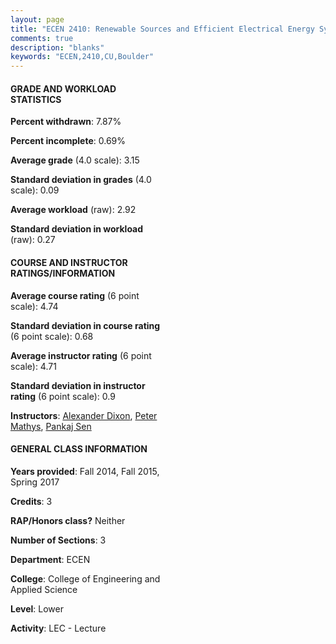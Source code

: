 ```yaml
---
layout: page
title: "ECEN 2410: Renewable Sources and Efficient Electrical Energy Systems Statistics"
comments: true
description: "blanks"
keywords: "ECEN,2410,CU,Boulder"
---
```

<head>
<script src="https://ajax.googleapis.com/ajax/libs/jquery/2.1.3/jquery.min.js"></script>
<script src="https://dl.dropboxusercontent.com/s/pc42nxpaw1ea4o9/highcharts.js?dl=0"></script>
<!-- <script src="../assets/js/highcharts.js"></script> -->
<style type="text/css">@font-face {
	font-family: "Bebas Neue";
	src: url(https://www.filehosting.org/file/details/544349/BebasNeue Regular.otf) format("opentype");
	}
	h1.Bebas { 
		font-family: "Bebas Neue", Verdana, Tahoma;
	}
</style>
</head>
<body>
	<div id="container" style="float: right; width: 45%; height: 88%; margin-left: 2.5%; margin-right: 2.5%;"></div>
	<script language="JavaScript">
		$(document).ready(function() {
		var chart = {type: 'column'};
		var title = {text: 'Grade Distribution'};
		var xAxis = {categories: ['A','B','C','D','F'],crosshair: true};
		var yAxis = {min: 0,title: {text: 'Percentage'}};
		var tooltip = {headerFormat: '<center><b><span style="font-size:20px">{point.key}</span></b></center>',
		               pointFormat: '<td style="padding:0"><b>{point.y:.1f}%</b></td>',
		               footerFormat: '</table>',shared: true,useHTML: true};
		var plotOptions = {column: {pointPadding: 0.0,borderWidth: 0}};  
		var credits = {enabled: false};var series= [{name: 'Percent',data: [36.24,43.92,19.84,0.0,0.0,]}];
		var json = {};
		json.chart = chart;
		json.title = title;
		json.tooltip = tooltip;
		json.xAxis = xAxis;
		json.yAxis = yAxis;  
		json.series = series;
		json.plotOptions = plotOptions;  
		json.credits = credits;
		$('#container').highcharts(json);
	});
	</script>
</body>
			   
#### GRADE AND WORKLOAD STATISTICS

**Percent withdrawn**: 7.87%

**Percent incomplete**: 0.69%

**Average grade** (4.0 scale): 3.15

**Standard deviation in grades** (4.0 scale): 0.09

**Average workload** (raw): 2.92

**Standard deviation in workload** (raw): 0.27

#### COURSE AND INSTRUCTOR RATINGS/INFORMATION

**Average course rating** (6 point scale): 4.74

**Standard deviation in course rating** (6 point scale): 0.68

**Average instructor rating** (6 point scale): 4.71

**Standard deviation in instructor rating** (6 point scale): 0.9

**Instructors**: <a href='../../instructors/Alexander_Dixon'>Alexander Dixon</a>, <a href='../../instructors/Peter_Mathys'>Peter Mathys</a>, <a href='../../instructors/Pankaj_Sen'>Pankaj Sen</a>

#### GENERAL CLASS INFORMATION

**Years provided**: Fall 2014, Fall 2015, Spring 2017

**Credits**: 3

**RAP/Honors class?** Neither

**Number of Sections**: 3

**Department**: ECEN

**College**: College of Engineering and Applied Science

**Level**: Lower

**Activity**: LEC - Lecture
